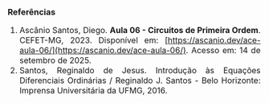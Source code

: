 <style scoped>

p, li {
  text-align: justify;
  text-justify: inter-word;
  font-size: 16px;
}

</style>

### Referências

1. Ascânio Santos, Diego. **Aula 06 - Circuitos de Primeira Ordem**. CEFET-MG, 2023. Disponível em: [https://ascanio.dev/ace-aula-06/](https://ascanio.dev/ace-aula-06/). Acesso em: 14 de setembro de 2025.
2. Santos, Reginaldo de Jesus. Introdução às Equações Diferenciais Ordinárias / Reginaldo J. Santos - Belo Horizonte: Imprensa Universitária da UFMG, 2016.
